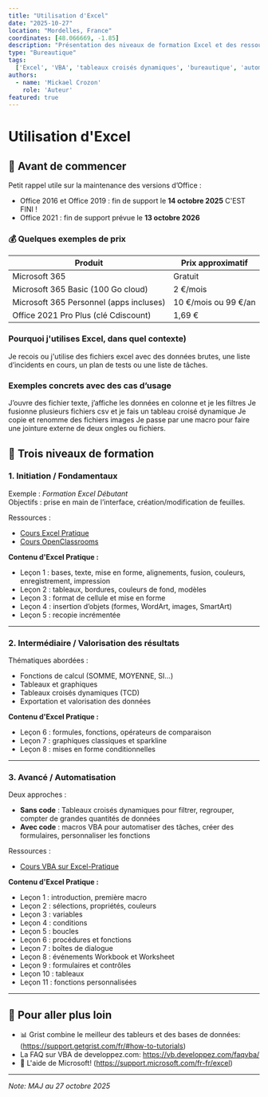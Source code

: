 ```yaml
---
title: "Utilisation d'Excel"
date: "2025-10-27"
location: "Mordelles, France"
coordinates: [48.066669, -1.85]
description: "Présentation des niveaux de formation Excel et des ressources utiles"
type: "Bureautique"
tags: 
  ['Excel', 'VBA', 'tableaux croisés dynamiques', 'bureautique', 'automatisation']
authors:
  - name: 'Mickael Crozon'
    role: 'Auteur'
featured: true
---
```


# Utilisation d'Excel

## 🧭 Avant de commencer

Petit rappel utile sur la maintenance des versions d’Office :

- Office 2016 et Office 2019 : fin de support le **14 octobre 2025** C'EST FINI !
- Office 2021 : fin de support prévue le **13 octobre 2026**

### 💰 Quelques exemples de prix

| Produit                                 | Prix approximatif        |
|----------------------------------------|---------------------------|
| Microsoft 365                          | Gratuit                   |
| Microsoft 365 Basic (100 Go cloud)     | 2 €/mois                  |
| Microsoft 365 Personnel (apps incluses)| 10 €/mois ou 99 €/an      |
| Office 2021 Pro Plus (clé Cdiscount)   | 1,69 €                    |

### Pourquoi j'utilises Excel, dans quel contexte)

Je recois ou j'utilise des fichiers excel avec des données brutes, une liste d’incidents en cours, un plan de tests ou une liste de tâches.

### Exemples concrets avec des cas d’usage 

J’ouvre des fichier texte, j’affiche les données en colonne et je les filtres
Je fusionne plusieurs fichiers csv et je fais un tableau croisé dynamique
Je copie et renomme des fichiers images
Je passe par une macro pour faire une jointure externe de deux ongles ou fichiers.

## 🧱 Trois niveaux de formation

### 1. Initiation / Fondamentaux

Exemple : *Formation Excel Débutant*  
Objectifs : prise en main de l’interface, création/modification de feuilles.

Ressources :
- [Cours Excel Pratique](https://excel-pratique.com/fr/cours)
- [Cours OpenClassrooms](https://openclassrooms.com/fr/courses/7139456-perfectionnez-vous-sur-excel)

**Contenu d'Excel Pratique :**
- Leçon 1 : bases, texte, mise en forme, alignements, fusion, couleurs, enregistrement, impression
- Leçon 2 : tableaux, bordures, couleurs de fond, modèles
- Leçon 3 : format de cellule et mise en forme
- Leçon 4 : insertion d’objets (formes, WordArt, images, SmartArt)
- Leçon 5 : recopie incrémentée
---

### 2. Intermédiaire / Valorisation des résultats

Thématiques abordées :
- Fonctions de calcul (SOMME, MOYENNE, SI…)
- Tableaux et graphiques
- Tableaux croisés dynamiques (TCD)
- Exportation et valorisation des données

**Contenu d'Excel Pratique :**
- Leçon 6 : formules, fonctions, opérateurs de comparaison
- Leçon 7 : graphiques classiques et sparkline
- Leçon 8 : mises en forme conditionnelles
---

### 3. Avancé / Automatisation

Deux approches :  
- **Sans code** : Tableaux croisés dynamiques pour filtrer, regrouper, compter de grandes quantités de données  
- **Avec code** : macros VBA pour automatiser des tâches, créer des formulaires, personnaliser les fonctions

Ressources :
- [Cours VBA sur Excel-Pratique](https://excel-pratique.com/fr/vba)

**Contenu d'Excel Pratique :**
- Leçon 1 : introduction, première macro
- Leçon 2 : sélections, propriétés, couleurs
- Leçon 3 : variables
- Leçon 4 : conditions
- Leçon 5 : boucles
- Leçon 6 : procédures et fonctions
- Leçon 7 : boîtes de dialogue
- Leçon 8 : événements Workbook et Worksheet
- Leçon 9 : formulaires et contrôles
- Leçon 10 : tableaux
- Leçon 11 : fonctions personnalisées
---


## 🔎 Pour aller plus loin
- 📊 Grist combine le meilleur des tableurs et des bases de données:(https://support.getgrist.com/fr/#how-to-tutorials)
- La FAQ sur VBA de developpez.com: https://vb.developpez.com/faqvba/
- 💬 L'aide de Microsoft! (https://support.microsoft.com/fr-fr/excel)

---

_Note: MAJ au 27 octobre 2025_